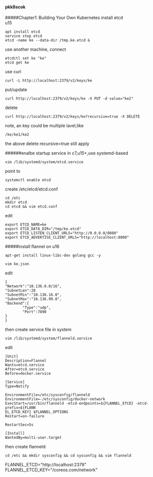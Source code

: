 #### pkk8scok
#####Chapter1: Building Your Own Kubernetes
install etcd  
u15
```
apt install etcd
service stop etcd
etcd -name ke --data-dir /tmp.ke.etcd &
```
use another machine, connect
```
etcdctl set ke "ke"
etcd get ke
```
use curl
```
curl -L http://localhost:2379/v2/keys/ke
```
put/update
```
curl http://localhost:2379/v2/keys/ke -X PUT -d value="ke2"
```
delete
```
curl http://localhost:2379/v2/keys/ke?recursive=true -X DELETE
```
note, an key could be multiple lavel,like
```
/ke/ke1/ke2
```
the above delete recursive=true still apply

######enalbe startup service
in c7,u15+,use systemd-based
```
vim /lib/systemd/system/etcd.service
```
point to
```
systemctl enable etcd
```

create /etc/etcd/etcd.conf
```
cd /etc
mkdir etcd
cd etcd && vim etcd.conf
```
edit
```
export ETCD_NAME=ke
export ETCD_DATA_DIR="/tmp/ke.etcd"
export ETCD_LISTEN_CLIENT_URLS="http://0.0.0.0/8080"
export ETCD_ADVERTISE_CLIENT_URLS="http://localhost:8080"
```

#####install flannel on u16
```
apt-get install linux-libc-dev golang gcc -y
```

```
vim ke.json
```
edit
```
{
"Network":"10.136.0.0/16",
"SubnetLen":28
"SubnetMin":"10.136.16.0",
"SubnetMax":"10.136.99.0",
"Backend":{
        "Type":"udp",
        "Port":7890
}
}
```
then create service file in system
```
vim /lib/systemd/system/flanneld.service
```
edit
```
[Unit]
Description=Flannel
Wants=etcd.service
After=etcd.service
Before=docker.service

[Service]
Type=Notify

EnvironmentFile=/etc/sysconfig/flanneld
EnvironmentFile=-/etc/sysconfig/docker-network
ExecStart=/usr/bin/flanneld -etcd-endpoints=${FLANNEL_ETCD} -etcd-prefix=${FLANN
EL_ETCD_KEY} $FLANNEL_OPTIONS
Restart=on-failure

RestartSec=5s

[Install]
WantedBy=multi-user.target
```
then create flanneld:
```
cd /etc && mkdir sysconfig && cd sysconfig && vim flanneld
```
FLANNEL_ETCD="http://localhost:2379"
FLANNEL_ETCD_KEY="/coreos.com/network"
```
